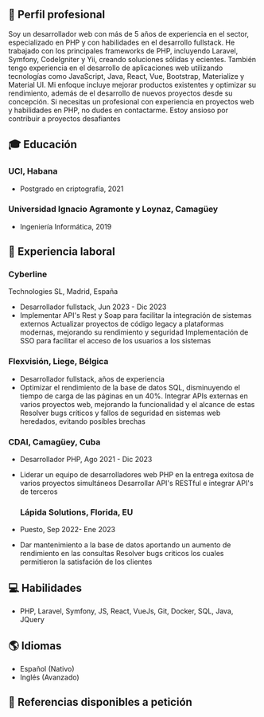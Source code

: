## 💼 Perfil profesional
Soy un desarrollador web con más de 5 años de experiencia en el sector, especializado
en PHP y con habilidades en el desarrollo fullstack. He trabajado con los principales
frameworks de PHP, incluyendo Laravel, Symfony, CodeIgniter y Yii, creando soluciones
sólidas y ecientes. También tengo experiencia en el desarrollo de aplicaciones web
utilizando tecnologías como JavaScript, Java, React, Vue, Bootstrap, Materialize y Material
UI. Mi enfoque incluye mejorar productos existentes y optimizar su rendimiento, además
de el desarrollo de nuevos proyectos desde su concepción. Si necesitas un profesional
con experiencia en proyectos web y habilidades en PHP, no dudes en contactarme. Estoy
ansioso por contribuir a proyectos desafiantes

## 🎓 Educación

### UCI, Habana
- Postgrado en criptografía, 2021

### Universidad Ignacio Agramonte y Loynaz, Camagüey
- Ingeniería Informática, 2019

## 💼 Experiencia laboral

### Cyberline
Technologies SL, Madrid, España
- Desarrollador fullstack, Jun 2023 - Dic 2023
- Implementar API's Rest y Soap
para facilitar la integración de
sistemas externos
Actualizar proyectos de código
legacy a plataformas modernas,
mejorando su rendimiento y seguridad
Implementación de SSO para facilitar
el acceso de los usuarios a los
sistemas

### Flexvisión, Liege, Bélgica
- Desarrollador fullstack, años de experiencia
- Optimizar el rendimiento de la
base de datos SQL, disminuyendo el
tiempo de carga de las páginas en un
40%.
Integrar APIs externas en varios
proyectos web, mejorando la
funcionalidad y el alcance de estas
Resolver bugs críticos y fallos de
seguridad en sistemas web heredados,
evitando posibles brechas

### CDAI, Camagüey, Cuba
- Desarrollador PHP, Ago 2021 - Dic 2023
- Liderar un equipo de desarrolladores
web PHP en la entrega exitosa de
varios proyectos simultáneos
Desarrollar API's RESTful e integrar  API's
de terceros

  ### Lápida Solutions, Florida, EU
- Puesto, Sep 2022- Ene 2023
- Dar mantenimiento a la
base de datos aportando un aumento
de rendimiento en las consultas
Resolver bugs criticos los cuales
permitieron la satisfación de los
clientes

## 💻 Habilidades

- PHP, Laravel, Symfony, JS, React, VueJs, Git, Docker, SQL, Java, JQuery

## 🌎 Idiomas

- Español (Nativo)
- Inglés (Avanzado)

## 🔗 Referencias disponibles a petición
